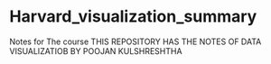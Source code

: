 # Harvard_visualization_summary
Notes for The course
THIS REPOSITORY HAS THE NOTES OF DATA VISUALIZATIOB BY POOJAN KULSHRESHTHA
